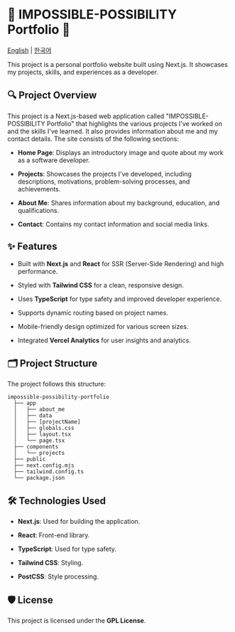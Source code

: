 
# 🚀 IMPOSSIBLE-POSSIBILITY Portfolio 🌟

[English]() | [한국어]()
  

This project is a personal portfolio website built using Next.js. It showcases my projects, skills, and experiences as a developer.

## 🔍 Project Overview

This project is a Next.js-based web application called "IMPOSSIBLE-POSSIBILITY Portfolio" that highlights the various projects I've worked on and the skills I've learned. It also provides information about me and my contact details. The site consists of the following sections:

-   **Home Page**: Displays an introductory image and quote about my work as a software developer.
    
-   **Projects**: Showcases the projects I've developed, including descriptions, motivations, problem-solving processes, and achievements.
    
-   **About Me**: Shares information about my background, education, and qualifications.
    
-   **Contact**: Contains my contact information and social media links.
    

## ✨ Features

-   Built with **Next.js** and **React** for SSR (Server-Side Rendering) and high performance.
    
-   Styled with **Tailwind CSS** for a clean, responsive design.
    
-   Uses **TypeScript** for type safety and improved developer experience.
    
-   Supports dynamic routing based on project names.
    
-   Mobile-friendly design optimized for various screen sizes.
    
-   Integrated **Vercel Analytics** for user insights and analytics.
    

## 🗂️ Project Structure

The project follows this structure:

```
impossible-possibility-portfolio
  ├── app
  │   ├── about_me
  │   ├── data
  │   ├── [projectName]
  │   ├── globals.css
  │   ├── layout.tsx
  │   └── page.tsx
  ├── components
  │   └── projects
  ├── public
  ├── next.config.mjs
  ├── tailwind.config.ts
  └── package.json
```

## 🛠️ Technologies Used

-   **Next.js**: Used for building the application.
    
-   **React**: Front-end library.
    
-   **TypeScript**: Used for type safety.
    
-   **Tailwind CSS**: Styling.
    
-   **PostCSS**: Style processing.
    

## 🛡️ License

This project is licensed under the **GPL License**.